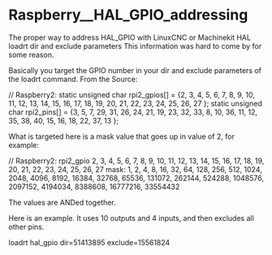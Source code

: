 # Raspberry__HAL_GPIO_addressing
The proper way to address HAL_GPIO with LinuxCNC or Machinekit HAL loadrt dir and exclude parameters
This information was hard to come by for some reason. 

Basically you target the GPIO number in your dir and exclude parameters of the loadrt command. 
From the Source:

// Raspberry2:
static unsigned char rpi2_gpios[] = {2, 3, 4, 5,   6,  7,  8,  9, 10, 11, 12, 13, 14, 15, 16, 17, 18, 19, 20, 21, 22, 23, 24, 25, 26, 27 };
static unsigned char rpi2_pins[] =  {3, 5, 7, 29, 31, 26, 24, 21, 19, 23, 32, 33,  8, 10, 36, 11, 12, 35, 38, 40, 15, 16, 18, 22, 37, 13 };

What is targeted here is a mask value that goes up in value of 2, for example:

// Raspberry2:
 rpi2_gpio 
 2, 3, 4, 5,   6,  7,  8,  9,   10,   11,   12,   13,   14,   15,    16,     17,   18,     19,     20,     21,      22,      23,      24,      25,      26,        27 
mask:
 1, 2, 4, 8,  16, 32, 64, 128, 256,  512, 1024, 2048, 4096, 8192, 16384, 32768, 65536, 131072, 262144, 524288, 1048576, 2097152, 4194034,  8388608, 16777216, 33554432
 
 The values are ANDed together. 
 
Here is an example. It uses 10 outputs and 4 inputs, and then excludes all other pins.

loadrt hal_gpio dir=51413895 exclude=15561824
